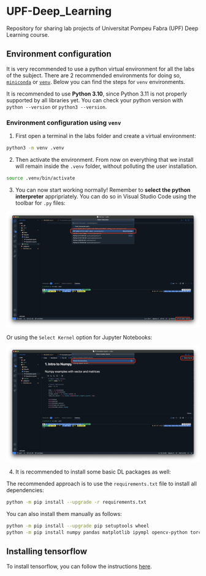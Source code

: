 # UPF-Deep_Learning
Repository for sharing lab projects of Universitat Pompeu Fabra (UPF) Deep Learning course.

## Environment configuration

It is very recommended to use a python virtual environment for all the labs of the subject. There are 2 recommended environments for doing so, [`miniconda`](https://docs.conda.io/en/latest/miniconda.html#) or [`venv`](https://docs.python.org/3/library/venv.html). Below you can find the steps for `venv` environments.

It is recommended to use **Python 3.10**, since Python 3.11 is not properly supported by all libraries yet. You can check your python version with `python --version` or `python3 --version`.

### Environment configuration using `venv`

1. First open a terminal in the labs folder and create a virtual environment:

```bash
python3 -m venv .venv
```

2. Then activate the environment. From now on everything that we install will remain inside the `.venv` folder, without polluting the user installation.

```bash
source .venv/bin/activate
```

3. You can now start working normally! Remember to **select the python interpreter** appripriately. You can do so in Visual Studio Code using the toolbar for `.py` files:

![](assets/Screenshot%202023-04-20%20at%2013.51.38.png)

Or using the `Select Kernel` option for Jupyter Notebooks:

![](assets/Screenshot%202023-04-20%20at%2013.52.49.png)

4. It is recommended to install some basic DL packages as well:

The recommended approach is to use the `requirements.txt` file to install all dependencies:

```bash
python -m pip install --upgrade -r requirements.txt
```

You can also install them manually as follows:

```bash
python -m pip install --upgrade pip setuptools wheel
python -m pip install numpy pandas matplotlib ipympl opencv-python torch ipykernel sklearn
```

## Installing tensorflow

To install tensorflow, you can follow the instructions [here](https://www.tensorflow.org/install/pip#step-by-step_instructions).





